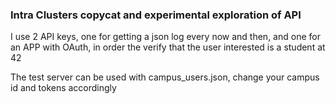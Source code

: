 ### Intra Clusters copycat and experimental exploration of API

I use 2 API keys, one for getting a json log every now and then,
and one for an APP with OAuth, in order the verify that
the user interested is a student at 42


The test server can be used with campus_users.json, change your campus
id and tokens accordingly
